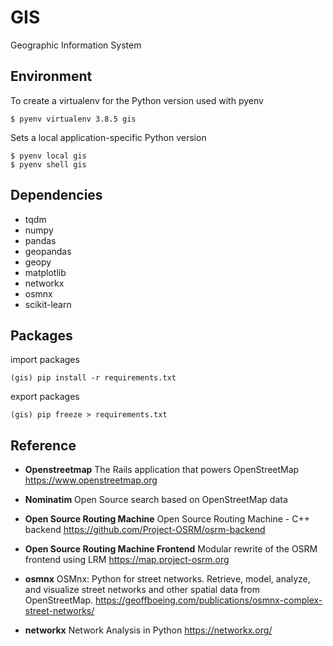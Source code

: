 # GIS

Geographic Information System

## Environment

To create a virtualenv for the Python version used with pyenv

```shell
$ pyenv virtualenv 3.8.5 gis
```

Sets a local application-specific Python version

```shell
$ pyenv local gis
$ pyenv shell gis
```

## Dependencies

- tqdm
- numpy
- pandas
- geopandas
- geopy
- matplotlib
- networkx
- osmnx
- scikit-learn


## Packages

import packages

```shell
(gis) pip install -r requirements.txt
```

export packages

```shell
(gis) pip freeze > requirements.txt
```

## Reference

- **Openstreetmap**
The Rails application that powers OpenStreetMap
<https://www.openstreetmap.org>

- **Nominatim**
Open Source search based on OpenStreetMap data

- **Open Source Routing Machine**
Open Source Routing Machine - C++ backend
<https://github.com/Project-OSRM/osrm-backend>

- **Open Source Routing Machine Frontend**
Modular rewrite of the OSRM frontend using LRM
<https://map.project-osrm.org>

- **osmnx**
OSMnx: Python for street networks. Retrieve, model, analyze, and visualize street networks and other spatial data from OpenStreetMap.
<https://geoffboeing.com/publications/osmnx-complex-street-networks/>

- **networkx**
Network Analysis in Python
<https://networkx.org/>
